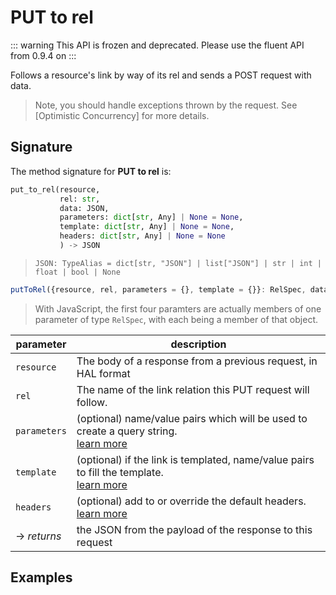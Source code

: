 # PUT to rel
::: warning
This API is frozen and deprecated.  Please use the fluent API from 0.9.4 on
:::

Follows a resource's link by way of its rel and sends a POST request with data.

> Note, you should handle exceptions thrown by the request.  See [Optimistic Concurrency] for more details.

## Signature
The method signature for **PUT to rel** is:
<tabs>
<tab name="Python">

```python
put_to_rel(resource,
           rel: str,
           data: JSON,
           parameters: dict[str, Any] | None = None,
           template: dict[str, Any] | None = None,
           headers: dict[str, Any] | None = None
           ) -> JSON
```
> `JSON: TypeAlias = dict[str, "JSON"] | list["JSON"] | str | int | float | bool | None`
</tab>

<tab name="JavaScript">

```javascript
putToRel({resource, rel, parameters = {}, template = {}}: RelSpec, data:{}, headers = {}): Promise<HalResource | {}>
```
> With JavaScript, the first four paramters are actually members of one parameter of type `RelSpec`, with each being a member of that object.
</tab>

<future-languages />
</tabs>

| parameter         | description                                                                                            |
| ----------------- | ------------------------------------------------------------------------------------------------------ |
| `resource`        | The body of a response from a previous request, in HAL format                                          |
| `rel`             | The name of the link relation this PUT request will follow.                                            |
| `parameters`      | (optional) name/value pairs which will be used to create a query string.<br/>[learn more](/deprecated/parameters)   |
| `template`        | (optional) if the link is templated, name/value pairs to fill the template.<br/>[learn more](/deprecated/templates) |
| `headers`         | (optional) add to or override the default headers.<br/>[learn more](/deprecated/headers)                            |
| -> *returns*      | the JSON from the payload of the response to this request                                              |


## Examples
